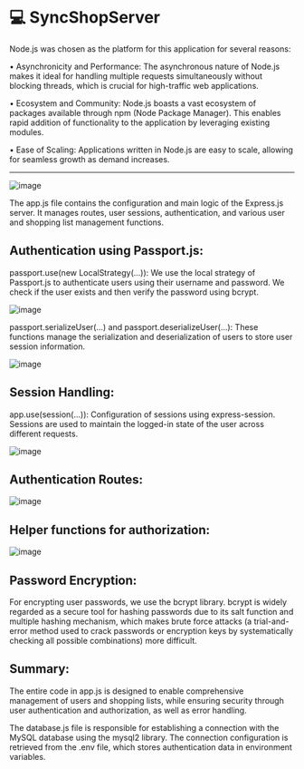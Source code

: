 # :computer: SyncShopServer

Node.js was chosen as the platform for this application for several reasons:

• Asynchronicity and Performance: The asynchronous nature of Node.js makes it ideal for handling multiple requests simultaneously without blocking threads, which is crucial for high-traffic web applications.

• Ecosystem and Community: Node.js boasts a vast ecosystem of packages available through npm (Node Package Manager). This enables rapid addition of functionality to the application by leveraging existing modules.

• Ease of Scaling: Applications written in Node.js are easy to scale, allowing for seamless growth as demand increases.

-----------------------------------------------------

![image](https://github.com/LukaszKrolicki/SyncShopServerNodeJs/assets/54467678/c2948790-37e4-4388-9dc2-6cd95cf4279b)

The app.js file contains the configuration and main logic of the Express.js server. It manages routes, user sessions, authentication, and various user and shopping list management functions.

## Authentication using Passport.js:

passport.use(new LocalStrategy(...)): We use the local strategy of Passport.js to authenticate users using their username and password. We check if the user exists and then verify the password using bcrypt.

![image](https://github.com/LukaszKrolicki/SyncShopServerNodeJs/assets/54467678/7100d50e-7f14-4680-b629-a76eeff7ca26)

passport.serializeUser(...) and passport.deserializeUser(...): These functions manage the serialization and deserialization of users to store user session information.

![image](https://github.com/LukaszKrolicki/SyncShopServerNodeJs/assets/54467678/01176baa-857a-485e-ac82-b87263a61d15)

## Session Handling:

app.use(session(...)): Configuration of sessions using express-session. Sessions are used to maintain the logged-in state of the user across different requests.

![image](https://github.com/LukaszKrolicki/SyncShopServerNodeJs/assets/54467678/f90f9df6-73cb-418b-bffa-427c53fa3c4b)

## Authentication Routes:

![image](https://github.com/LukaszKrolicki/SyncShopServerNodeJs/assets/54467678/7cfc4b58-ad81-46f8-acac-0e914e72484b)

## Helper functions for authorization:

![image](https://github.com/LukaszKrolicki/SyncShopServerNodeJs/assets/54467678/ad7de35c-2f8f-4a4a-a840-d111bfa3e022)

## Password Encryption:

For encrypting user passwords, we use the bcrypt library. bcrypt is widely regarded as a secure tool for hashing passwords due to its salt function and multiple hashing mechanism, which makes brute force attacks (a trial-and-error method used to crack passwords or encryption keys by systematically checking all possible combinations) more difficult.

## Summary:

The entire code in app.js is designed to enable comprehensive management of users and shopping lists, while ensuring security through user authentication and authorization, as well as error handling.

The database.js file is responsible for establishing a connection with the MySQL database using the mysql2 library. The connection configuration is retrieved from the .env file, which stores authentication data in environment variables.



